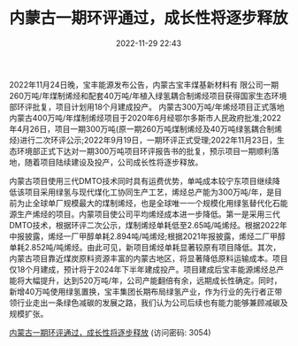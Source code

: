 ﻿---
title: 内蒙古一期环评通过，成长性将逐步释放
date: 2022-11-29 22:43
tags:
- 宝丰能源
updated: 1970-01-01 08:00:00
---

2022年11月24日晚，宝丰能源发布公告，内蒙古宝丰煤基新材料有
限公司一期260万吨/年煤制烯烃和配套40万吨/年植入绿氢耦合制烯烃项目获得国家生态环境部环评批复，项目计划用18个月建成投产。
内蒙古300万吨/年烯烃项目正式落地
内蒙古400万吨/年煤制烯烃项目于2020年6月经鄂尔多斯市人民政府批准;2022年4月26日，项目一期300万吨(原一期260万吨煤制烯烃及40万吨绿氢耦合制烯烃)进行二次环评公示;2022年9月19日，一期环评正式受理;2022年11月23日，生态环境部正式下达对一期300万吨项目环评报告书的批复，预示项目一期顺利落地，随着项目陆续建设及投产，公司成长性将逐步释放。
<!-- more -->
内蒙古项目使用三代DMTO技术同时具有运费优势，单吨成本较宁东项目继续降低该项目采用绿氢与现代煤化工协同生产工艺，烯烃总产能为300万吨/年，是目前为止全球单厂规模最大的煤制烯烃，也是全球唯一一个规模化用绿氢替代化石能源生产烯烃的项目。内蒙项目使公司平均烯烃成本进一步降低。第一是采用三代DMTO技术，根据环评二次公示，煤制烯烃单耗低至2.65吨/吨烯烃。根据2022年中报披露，烯烃一厂甲醇单耗2.894吨/吨烯烃;根据2021年报披露，烯烃二厂甲醇单耗2.852吨/吨烯烃。由此可见，新项目烯烃单耗显著较原有项目降低。其次，内蒙古项目靠近煤炭原料资源丰富的内蒙古地区，将显著降低原料运输成本。项目仅18个月建成，预计将于2024年下半年建成投产。项目建成后宝丰能源烯烃总产能将大幅提升，达到520万吨/年，公司产能翻倍有余，远期成长性确定。同时，新增40万吨使用绿氢置换，宝丰集团长期布局绿氢产业，作为行业的先行者正带领行业走出一条绿色减碳的发展之路，我们认为公司后续也有能力能够兼顾减碳及规模扩张。

[内蒙古一期环评通过，成长性将逐步释放](https://url12.ctfile.com/f/3948612-735797122-5f355e?p=3054)
(访问密码: 3054)

